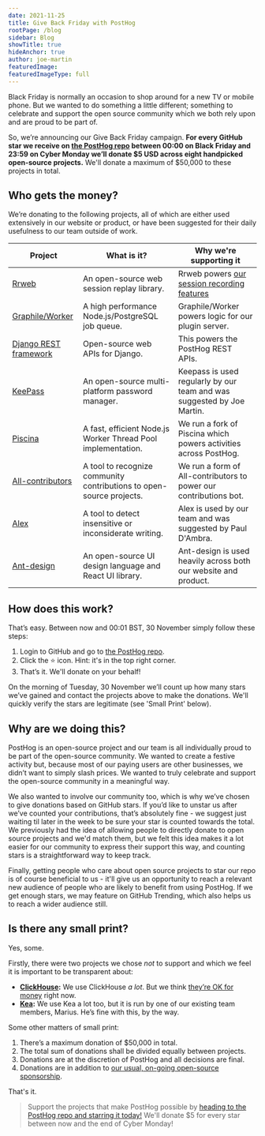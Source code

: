 ```yaml
---
date: 2021-11-25
title: Give Back Friday with PostHog
rootPage: /blog
sidebar: Blog
showTitle: true
hideAnchor: true
author: joe-martin
featuredImage: 
featuredImageType: full
---
```


Black Friday is normally an occasion to shop around for a new TV or mobile phone. But we wanted to do something a little different; something to celebrate and support the open source community which we both rely upon and are proud to be part of. 

So, we’re announcing our Give Back Friday campaign. **For every GitHub star we receive on [the PostHog repo](https://github.com/PostHog/posthog) between 00:00 on Black Friday and 23:59 on Cyber Monday we’ll donate $5 USD across eight handpicked open-source projects.** We'll donate a maximum of $50,000 to these projects in total. 

## Who gets the money? 

We’re donating to the following projects, all of which are either used extensively in our website or product, or have been suggested for their daily usefulness to our team outside of work. 

| **Project**                                                                | **What is it?**                                                         | **Why we're supporting it**                                                                     |
|--------------------------------------------------------------------------|-----------------------------------------------------------------------|------------------------------------------------------------------------------------------------|
| [Rrweb](https://github.com/rrweb-io/rrweb)                               | An open-source web session replay library.                            | Rrweb powers [our session recording features](https://posthog.com/docs/user-guides/recordings) |
| [Graphile/Worker](https://github.com/graphile/worker)                    | A high performance Node.js/PostgreSQL job queue.                      | Graphile/Worker powers logic for our plugin server.                                            |
| [Django REST framework](https://github.com/encode/django-rest-framework) | Open-source web APIs for Django.                                      | This powers the PostHog REST APIs.                                                             |
| [KeePass](https://keepass.info/donate.html)                              | An open-source multi-platform password manager.                       | Keepass is used regularly by our team and was suggested by Joe Martin.                         |
| [Piscina](https://github.com/piscinajs/piscina)                          | A fast, efficient Node.js Worker Thread Pool implementation.          | We run a fork of Piscina which powers activities across PostHog.                               |
| [All-contributors](https://github.com/all-contributors/all-contributors) | A tool to recognize community contributions to open-source projects.  | We run a form of All-contributors to power our contributions bot.                              |
| [Alex](https://github.com/all-contributors/all-contributors)             | A tool to detect insensitive or inconsiderate writing.                | Alex is used by our team and was suggested by Paul D'Ambra.                                    |
| [Ant-design](https://github.com/all-contributors/all-contributors)       | An open-source UI design language and React UI library.               | Ant-design is used heavily across both our website and product.                                |

## How does this work?

That’s easy. Between now and 00:01 BST, 30 November simply follow these steps:

1. Login to GitHub and go to [the PostHog repo](https://github.com/PostHog/posthog).
2. Click the :star: icon. Hint: it's in the top right corner.
3. That’s it. We'll donate on your behalf!

On the morning of Tuesday, 30 November we’ll count up how many stars we’ve gained and contact the projects above to make the donations. We'll quickly verify the stars are legitimate (see 'Small Print' below).

## Why are we doing this?

PostHog is an open-source project and our team is all individually proud to be part of the open-source community. We wanted to create a festive activity but, because most of our paying users are other businesses, we didn’t want to simply slash prices. We wanted to truly celebrate and support the open-source community in a meaningful way.

We also wanted to involve our community too, which is why we’ve chosen to give donations based on GitHub stars. If you’d like to unstar us after we’ve counted your contributions, that’s absolutely fine - we suggest just waiting til later in the week to be sure your star is counted towards the total. We previously had the idea of allowing people to directly donate to open source projects and we'd match them, but we felt this idea makes it a lot easier for our community to express their support this way, and counting stars is a straightforward way to keep track. 

Finally, getting people who care about open source projects to star our repo is of course beneficial to us - it'll give us an opportunity to reach a relevant new audience of people who are likely to benefit from using PostHog. If we get enough stars, we may feature on GitHub Trending, which also helps us to reach a wider audience still. 

## Is there any small print?

Yes, some.

Firstly, there were two projects we chose _not_ to support and which we feel it is important to be transparent about:

- **[ClickHouse](https://github.com/ClickHouse):** We use ClickHouse _a lot_. But we think [they’re OK for money](https://uk.finance.yahoo.com/news/clickhouse-raises-250m-series-b-140000178.html?guccounter=1&guce_referrer=aHR0cHM6Ly9kdWNrZHVja2dvLmNvbS8&guce_referrer_sig=AQAAAE-ii8UrZj10_InIQuIXQaVVpXMUZFq_hGhLr5Nh-plFNGhlJU8KfFuvv0vwF-dJAwYLMNg01nmNWJS5YycYfL9tKRx7JvWpx31j7TSosATyCMKLnzoib5yh-T7zGn2lxVHmFTkWZ1tyiwcxVEVnbZBKTXX5DCzI0x0h57EkiSnp) right now. 
- **[Kea](https://github.com/keajs/kea):** We use Kea a lot too, but it is run by one of our existing team members, Marius. He’s fine with this, by the way. 

Some other matters of small print:

1. There’s a maximum donation of $50,000 in total. 
2. The total sum of donations shall be divided equally between projects. 
3. Donations are at the discretion of PostHog and all decisions are final. 
4. Donations are in addition to [our usual, on-going open-source sponsorship](https://posthog.com/handbook/growth/marketing/open-source-sponsorship).

That's it. 

> Support the projects that make PostHog possible by [heading to the PostHog repo and starring it today!](https://github.com/PostHog/posthog) We'll donate $5 for every star between now and the end of Cyber Monday!




 
